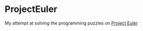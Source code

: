 # ProjectEuler
My attempt at solving the programming puzzles on [Project Euler](https://projecteuler.net/)
